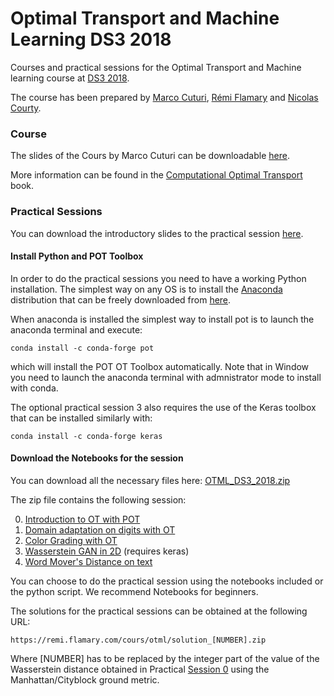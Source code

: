 # Optimal Transport and Machine Learning DS3 2018

Courses and practical sessions for the Optimal Transport and Machine learning course at [DS3 2018](http://www.ds3-datascience-polytechnique.fr).


The course has been prepared by [Marco Cuturi](http://marcocuturi.net/),
 [Rémi Flamary](http://remi.flamary.com/) and [Nicolas Courty](http://people.irisa.fr/Nicolas.Courty/).

### Course

The slides of the Cours by Marco Cuturi can be downloadable [here](https://www.dropbox.com/s/3kuqnhmf2q0dzjq/mlss18_argentina.pdf?dl=0).


More information can be found in the [Computational Optimal Transport](https://arxiv.org/pdf/1803.00567.pdf) book.


### Practical Sessions

You can download the introductory slides to the practical session [here](#).


#### Install Python and POT Toolbox

In order to do the practical sessions you need to have a working Python installation. 
The simplest way on any OS is to install the [Anaconda](https://www.anaconda.com/download/) distribution that can be freely downloaded from [here](https://www.anaconda.com/download/).

When anaconda is installed the simplest way to install pot is to launch the anaconda terminal and execute:

```
conda install -c conda-forge pot 
```

which will install the POT OT Toolbox automatically. Note that in Window you need to launch the anaconda terminal with admnistrator mode to install with conda.

The optional practical session 3 also requires the use of the Keras toolbox that can be installed similarly with:

```
conda install -c conda-forge keras 
```

#### Download the Notebooks for the session

You can download all the necessary files here: [OTML_DS3_2018.zip](https://github.com/rflamary/OTML_DS3_2018/archive/master.zip)

The zip file contains the following session:

0. [Introduction to OT with POT](0_Intro_OT.ipynb)
1. [Domain adaptation on digits with OT](1_DomainAdaptation.ipynb)
2. [Color Grading with OT](2_ColorGrading.ipynb)
3. [Wasserstein GAN in 2D](3_WGAN.ipynb) (requires keras)
4. [Word Mover's Distance on text](4_WMD.ipynb)

You can choose to do the practical session using the notebooks included or the python script. We recommend Notebooks for beginners. 

The solutions  for the practical sessions can be obtained at the following URL:

```
https://remi.flamary.com/cours/otml/solution_[NUMBER].zip
```

Where [NUMBER] has to be replaced by the integer part of the value of the Wasserstein distance obtained in Practical [Session 0](0_Intro_OT.ipynb) using the Manhattan/Cityblock ground metric.
